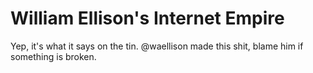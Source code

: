 # William Ellison's Internet Empire

Yep, it's what it says on the tin.  @waellison made this shit, blame him if something is broken.
